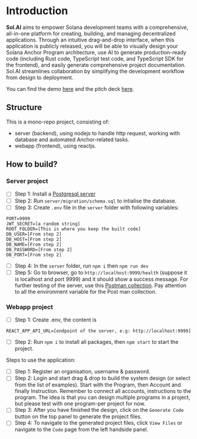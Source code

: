 # Introduction

**Sol.AI** aims to empower Solana development teams with a comprehensive, all-in-one platform for creating, building, and managing decentralized applications. Through an intuitive drag-and-drop interface, when this application is publicly released, you will be able to visually design your Solana Anchor Program architecture, use AI to generate production-ready code (including Rust code, TypeScript test code, and TypeScript SDK for the frontend), and easily generate comprehensive project documentation. Sol.AI streamlines collaboration by simplifying the development workflow from design to deployment.

You can find the demo [here](https://www.youtube.com/watch?v=NbO50Rm8u6Q&t=1s) and the pitch deck [here](https://www.youtube.com/watch?v=4xFQxohXmLg).

## Structure

This is a mono-repo project, consisting of:

- server (backend), using nodejs to handle http request, working with database and automated Anchor-related tasks.
- webapp (frontend), using reactjs.

## How to build?

### Server project

- [ ] Step 1: Install a [Postgresql server](https://hub.docker.com/_/postgres)
- [ ] Step 2: Run `server/migration/schema.sql` to intialise the database.
- [ ] Step 3: Create `.env` file in the `server` folder with following variables:

```env
PORT=9999
JWT_SECRET=[a random string]
ROOT_FOLDER=[This is where you keep the built code]
DB_USER=[From step 2]
DB_HOST=[From step 2]
DB_NAME=[From step 2]
DB_PASSWORD=[From step 2]
DB_PORT=[From step 2]
```

- [ ] Step 4: In the `server` folder, run `npm i` then `npm run dev`
- [ ] Step 5: Go to browser, go to `http://localhost:9999/health` (suppose it is localhost and port 9999) and it should show a success message. For further testing of the server, use this [Postman collection](https://cloudy-desert-694328.postman.co/workspace/SolAI~d3a5854f-82e5-4718-83d6-ea5a599c8046/collection/3992815-525526da-a15b-46d7-876b-8b332f79c120?action=share&creator=3992815&active-environment=3992815-84490455-6ff0-4901-8b33-6549450c5229). Pay attention to all the environment variable for the Post man collection.

### Webapp project

- [ ] Step 1: Create .env, the content is

```env
REACT_APP_API_URL=[endpoint of the server, e.g: http://localhost:9999]
```

- [ ] Step 2: Run `npm i` to install all packages, then `npm start` to start the project.


Steps to use the application:

- [ ] Step 1: Register an organisation, username & password.
- [ ] Step 2: Login and start drag & drop to build the system design (or select from the list of examples). Start with the Program, then Account and finally Instruction. Remember to connect all accounts, instructions to the program. The idea is that you can design multiple programs in a project, but please test with one program-per project for now.
- [ ] Step 3: After you have finished the design, click on the `Generate Code` button on the top panel to generate the project files.
- [ ] Step 4: To navigate to the generated project files, click `View Files` or navigate to the `Code` page from the left handside panel.
